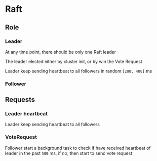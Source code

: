 
# Raft

## Role

### Leader
At any time point, there should be only one Raft leader

The leader elected either by cluster init, or by win the Vote Request

Leader keep sending heartbeat to all followers in random `[200, 400]` ms

### Follower


## Requests

### Leader heartbeat

Leader keep sending heartbeat to all followers

### VoteRequest

Follower start a background task to check if have received heartbeat of leader in the past `500` ms, if *no*, then start to send vote request

